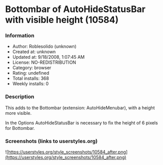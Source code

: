 # Bottombar of AutoHideStatusBar with visible height (10584)

### Information
- Author: Roblesolido (unknown)
- Created at: unknown
- Updated at: 9/18/2008, 1:07:45 AM
- License: NO-REDISTRIBUTION
- Category: browser
- Rating: undefined
- Total installs: 368
- Weekly installs: 0


### Description
This adds to the Bottombar (extension: AutoHideMenubar), with a height more visible.

In the Options AutoHideStatusBar is necessary to fix the height of 6 pixels for Bottombar.


### Screenshots (links to userstyles.org)
![https://userstyles.org/style_screenshots/10584_after.png](https://userstyles.org/style_screenshots/10584_after.png)



